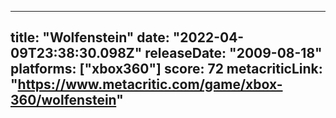 
---
title: "Wolfenstein"
date: "2022-04-09T23:38:30.098Z"
releaseDate: "2009-08-18"
platforms: ["xbox360"]
score: 72
metacriticLink: "https://www.metacritic.com/game/xbox-360/wolfenstein"
---
